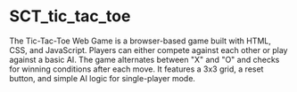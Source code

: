 # SCT_tic_tac_toe
The Tic-Tac-Toe Web Game is a browser-based game built with HTML, CSS, and JavaScript. Players can either compete against each other or play against a basic AI. The game alternates between "X" and "O" and checks for winning conditions after each move. It features a 3x3 grid, a reset button, and simple AI logic for single-player mode.
